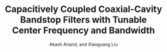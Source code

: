 ---
type: conference
title: Capacitively Coupled Coaxial-Cavity Bandstop Filters with Tunable Center Frequency and Bandwidth
author: Akash Anand, and Xiaoguang Liu
journal:
volume:
number:
year: 2015
month: May.
doi: 10.1109/MWSYM.2015.7167148
pages:
publisher:
booktitle: IEEE MTT-S International Microwave Symposium (IMS)
note: 
sort_key: 201505
---